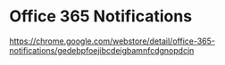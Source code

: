 Office 365 Notifications
========================

https://chrome.google.com/webstore/detail/office-365-notifications/gedebpfoejibcdeigbamnfcdgnopdcjn
